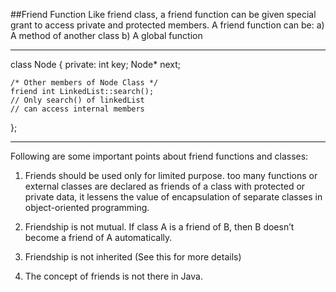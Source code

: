 ##Friend Function
 Like friend class, a friend function can be given special grant to access private and protected members. A friend function can be:
a) A method of another class
b) A global function

---------------------------------------------------------------------------------------------------------------

class Node { 
private: 
	int key; 
	Node* next; 

	/* Other members of Node Class */
	friend int LinkedList::search(); 
	// Only search() of linkedList 
	// can access internal members 
}; 


------------------------------------------------------------------------------------------------------------------




Following are some important points about friend functions and classes:
1) Friends should be used only for limited purpose. too many functions or external classes are declared as friends of a class with protected or private data, it lessens the value of encapsulation of separate classes in object-oriented programming.

2) Friendship is not mutual. If class A is a friend of B, then B doesn’t become a friend of A automatically.

3) Friendship is not inherited (See this for more details)

4) The concept of friends is not there in Java. 